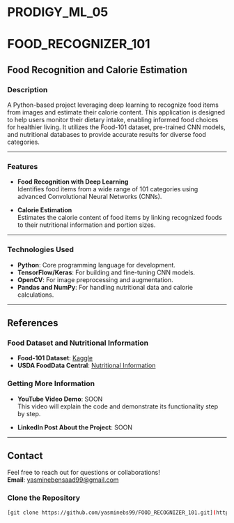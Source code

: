# PRODIGY_ML_05
# FOOD_RECOGNIZER_101  
## Food Recognition and Calorie Estimation  
### **Description**  
A Python-based project leveraging deep learning to recognize food items from images and estimate their calorie content. This application is designed to help users monitor their dietary intake, enabling informed food choices for healthier living. It utilizes the Food-101 dataset, pre-trained CNN models, and nutritional databases to provide accurate results for diverse food categories.

---

### **Features**  
- **Food Recognition with Deep Learning**  
  Identifies food items from a wide range of 101 categories using advanced Convolutional Neural Networks (CNNs).  

- **Calorie Estimation**  
  Estimates the calorie content of food items by linking recognized foods to their nutritional information and portion sizes.  
 

---

### **Technologies Used**  
- **Python**: Core programming language for development.  
- **TensorFlow/Keras**: For building and fine-tuning CNN models.  
- **OpenCV**: For image preprocessing and augmentation.  
- **Pandas and NumPy**: For handling nutritional data and calorie calculations.  

---

## References
### Food Dataset and Nutritional Information  
- **Food-101 Dataset**: [Kaggle](https://www.kaggle.com/datasets/dansbecker/food-101)  
- **USDA FoodData Central**: [Nutritional Information](https://fdc.nal.usda.gov/)  

### Getting More Information  
- **YouTube Video Demo**: SOON  
  This video will explain the code and demonstrate its functionality step by step.  

- **LinkedIn Post About the Project**: SOON  

---

## Contact  
Feel free to reach out for questions or collaborations!  
**Email**: yasminebensaad99@gmail.com 

### Clone the Repository
```bash
[git clone https://github.com/yasminebs99/FOOD_RECOGNIZER_101.git](https://github.com/yasminebs99/PRODIGY_ML_045.git)
